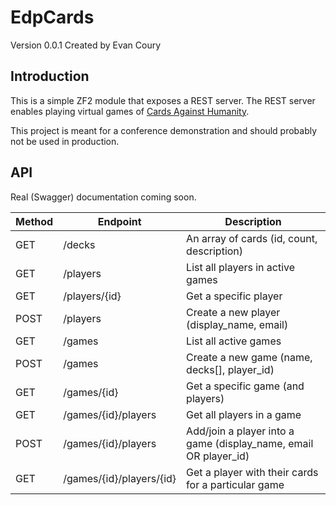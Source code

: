 # EdpCards

Version 0.0.1 Created by Evan Coury

## Introduction

This is a simple ZF2 module that exposes a REST server. The REST server enables
playing virtual games of [Cards Against
Humanity](http://www.cardsagainsthumanity.com/).

This project is meant for a conference demonstration and should probably not be
used in production.

## API

Real (Swagger) documentation coming soon.

| Method | Endpoint                  | Description
| ------ | ------------------------- | -------------------------------
| GET    | /decks                    | An array of cards (id, count, description)
| GET    | /players                  | List all players in active games
| GET    | /players/{id}             | Get a specific player
| POST   | /players                  | Create a new player (display\_name, email)
| GET    | /games                    | List all active games
| POST   | /games                    | Create a new game (name, decks[], player\_id)
| GET    | /games/{id}               | Get a specific game (and players)
| GET    | /games/{id}/players       | Get all players in a game
| POST   | /games/{id}/players       | Add/join a player into a game (display\_name, email OR player\_id)
| GET    | /games/{id}/players/{id}  | Get a player with their cards for a particular game
